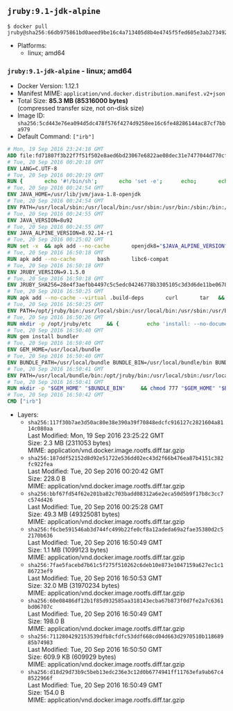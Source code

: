 ## `jruby:9.1-jdk-alpine`

```console
$ docker pull jruby@sha256:66db975861bd0aeed9be16c4a713405d8b4e4745f5fed605e3ab273492bee137
```

-	Platforms:
	-	linux; amd64

### `jruby:9.1-jdk-alpine` - linux; amd64

-	Docker Version: 1.12.1
-	Manifest MIME: `application/vnd.docker.distribution.manifest.v2+json`
-	Total Size: **85.3 MB (85316000 bytes)**  
	(compressed transfer size, not on-disk size)
-	Image ID: `sha256:5cd443e76ea094d5dc478f576f4274d9258ee16c6fe48286144ac87cf7bba979`
-	Default Command: `["irb"]`

```dockerfile
# Mon, 19 Sep 2016 23:24:18 GMT
ADD file:fd71807f3b22f7f51f502e8aed6bd23067e6822ae08dec31e7477044d770cf48 in / 
# Tue, 20 Sep 2016 00:20:18 GMT
ENV LANG=C.UTF-8
# Tue, 20 Sep 2016 00:20:19 GMT
RUN { 		echo '#!/bin/sh'; 		echo 'set -e'; 		echo; 		echo 'dirname "$(dirname "$(readlink -f "$(which javac || which java)")")"'; 	} > /usr/local/bin/docker-java-home 	&& chmod +x /usr/local/bin/docker-java-home
# Tue, 20 Sep 2016 00:24:54 GMT
ENV JAVA_HOME=/usr/lib/jvm/java-1.8-openjdk
# Tue, 20 Sep 2016 00:24:54 GMT
ENV PATH=/usr/local/sbin:/usr/local/bin:/usr/sbin:/usr/bin:/sbin:/bin:/usr/lib/jvm/java-1.8-openjdk/jre/bin:/usr/lib/jvm/java-1.8-openjdk/bin
# Tue, 20 Sep 2016 00:24:55 GMT
ENV JAVA_VERSION=8u92
# Tue, 20 Sep 2016 00:24:55 GMT
ENV JAVA_ALPINE_VERSION=8.92.14-r1
# Tue, 20 Sep 2016 00:25:02 GMT
RUN set -x 	&& apk add --no-cache 		openjdk8="$JAVA_ALPINE_VERSION" 	&& [ "$JAVA_HOME" = "$(docker-java-home)" ]
# Tue, 20 Sep 2016 16:50:18 GMT
RUN apk add --no-cache       bash       libc6-compat
# Tue, 20 Sep 2016 16:50:18 GMT
ENV JRUBY_VERSION=9.1.5.0
# Tue, 20 Sep 2016 16:50:18 GMT
ENV JRUBY_SHA256=28e4f3aefbb4497c5c5edc04246778b3305105c3d3d6de11be067826cc5bb766
# Tue, 20 Sep 2016 16:50:25 GMT
RUN apk add --no-cache --virtual .build-deps       curl       tar   && mkdir -p /opt/jruby   && curl -fSL https://s3.amazonaws.com/jruby.org/downloads/${JRUBY_VERSION}/jruby-bin-${JRUBY_VERSION}.tar.gz -o /tmp/jruby.tar.gz   && echo "$JRUBY_SHA256 */tmp/jruby.tar.gz" | sha256sum -c -   && tar -zx --strip-components=1 -f /tmp/jruby.tar.gz -C /opt/jruby   && rm /tmp/jruby.tar.gz   && ln -s /opt/jruby/bin/jruby /usr/local/bin/ruby   && apk del .build-deps
# Tue, 20 Sep 2016 16:50:25 GMT
ENV PATH=/opt/jruby/bin:/usr/local/sbin:/usr/local/bin:/usr/sbin:/usr/bin:/sbin:/bin:/usr/lib/jvm/java-1.8-openjdk/jre/bin:/usr/lib/jvm/java-1.8-openjdk/bin
# Tue, 20 Sep 2016 16:50:26 GMT
RUN mkdir -p /opt/jruby/etc     && {         echo 'install: --no-document';         echo 'update: --no-document';     } >> /opt/jruby/etc/gemrc
# Tue, 20 Sep 2016 16:50:40 GMT
RUN gem install bundler
# Tue, 20 Sep 2016 16:50:40 GMT
ENV GEM_HOME=/usr/local/bundle
# Tue, 20 Sep 2016 16:50:40 GMT
ENV BUNDLE_PATH=/usr/local/bundle BUNDLE_BIN=/usr/local/bundle/bin BUNDLE_SILENCE_ROOT_WARNING=1 BUNDLE_APP_CONFIG=/usr/local/bundle
# Tue, 20 Sep 2016 16:50:41 GMT
ENV PATH=/usr/local/bundle/bin:/opt/jruby/bin:/usr/local/sbin:/usr/local/bin:/usr/sbin:/usr/bin:/sbin:/bin:/usr/lib/jvm/java-1.8-openjdk/jre/bin:/usr/lib/jvm/java-1.8-openjdk/bin
# Tue, 20 Sep 2016 16:50:41 GMT
RUN mkdir -p "$GEM_HOME" "$BUNDLE_BIN"     && chmod 777 "$GEM_HOME" "$BUNDLE_BIN"
# Tue, 20 Sep 2016 16:50:42 GMT
CMD ["irb"]
```

-	Layers:
	-	`sha256:117f30b7ae3d50ac80e38e390a39f70848edcfc916127c2821604a8114c080aa`  
		Last Modified: Mon, 19 Sep 2016 23:25:22 GMT  
		Size: 2.3 MB (2311053 bytes)  
		MIME: application/vnd.docker.image.rootfs.diff.tar.gzip
	-	`sha256:187ddf52152d8d92e51722e536dd02ec43d2f66b476ea87b4151c382fc922fea`  
		Last Modified: Tue, 20 Sep 2016 00:20:42 GMT  
		Size: 228.0 B  
		MIME: application/vnd.docker.image.rootfs.diff.tar.gzip
	-	`sha256:bbf67fd54f62e201ba82c703badd08312a6e2eca50d5b9f17b8c3cc7c574d426`  
		Last Modified: Tue, 20 Sep 2016 00:25:28 GMT  
		Size: 49.3 MB (49325081 bytes)  
		MIME: application/vnd.docker.image.rootfs.diff.tar.gzip
	-	`sha256:f6cbe591546ab3d744fc499b22fe0cf8a12adeda69a2fae35380d2c52170b636`  
		Last Modified: Tue, 20 Sep 2016 16:50:49 GMT  
		Size: 1.1 MB (1099123 bytes)  
		MIME: application/vnd.docker.image.rootfs.diff.tar.gzip
	-	`sha256:7fae5facebd7b61c5f275f510262c6deb10e873e1047159a627ec1c186723ef9`  
		Last Modified: Tue, 20 Sep 2016 16:50:53 GMT  
		Size: 32.0 MB (31970234 bytes)  
		MIME: application/vnd.docker.image.rootfs.diff.tar.gzip
	-	`sha256:60e08486df12b1f85d932585aa318143ecba67b873f0d7fe2a7c6361bd06707c`  
		Last Modified: Tue, 20 Sep 2016 16:50:49 GMT  
		Size: 198.0 B  
		MIME: application/vnd.docker.image.rootfs.diff.tar.gzip
	-	`sha256:7112804292153539dfb8cfdfc53ddf668cd04d663d2970510b11868985b74983`  
		Last Modified: Tue, 20 Sep 2016 16:50:50 GMT  
		Size: 609.9 KB (609929 bytes)  
		MIME: application/vnd.docker.image.rootfs.diff.tar.gzip
	-	`sha256:d18d29d73b9c5beb13edc236e3c12d0b6774941ff11763efa9ab67c48522966f`  
		Last Modified: Tue, 20 Sep 2016 16:50:49 GMT  
		Size: 154.0 B  
		MIME: application/vnd.docker.image.rootfs.diff.tar.gzip
